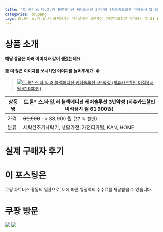 ```yaml
---
title: "트.롬* 스.타.일.러 블랙에디션 케어솔루션 3년약정 (제휴카드할인 미적용시 월 61 900원)"
categories: coupang
tags: 트.롬* 스.타.일.러 블랙에디션 케어솔루션 3년약정 (제휴카드할인 미적용시 월 61 900원) 쿠팡 쿠팡파트너스
---
```

# 상품 소개
#### 해당 상품은 아래 이미지와 같이 생겼는데요. 
#### 좀 더 많은 이미지를 보시려면 이미지를 눌러주세요. 😀
> [![트.롬* 스.타.일.러 블랙에디션 케어솔루션 3년약정 (제휴카드할인 미적용시 월 61 900원)](https://static.coupangcdn.com/image/affiliate/banner/0ec887c4f3b4f8a6ab1f592c4c698cff@2x.jpg)](https://coupa.ng/bO02IO)

상품명 | 트.롬* 스.타.일.러 블랙에디션 케어솔루션 3년약정 (제휴카드할인 미적용시 월 61 900원)
-------|-------
가격 | ~~61,900~~ -> 38,900 원 (`37 % 할인`)
분류 | 세탁건조기세탁기, 생활가전, 가전디지털, KAN, HOME

# 실제 구매자 후기

# 이 포스팅은
쿠팡 파트너스 활동의 일환으로, 이에 따른 일정액의 수수료를 제공받을 수 있습니다.

# 쿠팡 방문
[![](https://ads-partners.coupang.com/banners/404218?subId=&traceId=V0-301-bae0f72e5e59e45f-I404218&w=728&h=90)](https://coupa.ng/bOXH5d)
[![](https://ads-partners.coupang.com/banners/404240?subId=&traceId=V0-301-371ae01f4226dec2-I404240&w=728&h=90)](https://coupa.ng/bOXIeg)


